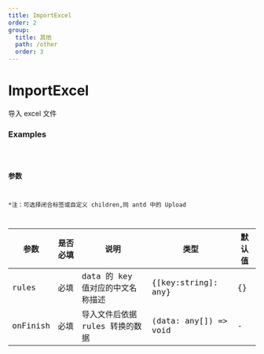```yaml
---
title: ImportExcel
order: 2
group:
  title: 其他
  path: /other
  order: 3
---
```


# ImportExcel

导入 excel 文件

### Examples

<code src="./demo/index.jsx" />

### 参数

\*注：可选择闭合标签或自定义 children,同 antd 中的 Upload

| 参数     | 是否必填 | 说明                             | 类型                  | 默认值 |
| -------- | -------- | -------------------------------- | --------------------- | ------ |
| rules    | 必填     | data 的 key 值对应的中文名称描述 | {[key:string]: any}   | {}     |
| onFinish | 必填     | 导入文件后依据 rules 转换的数据  | (data: any[]) => void | -      |
